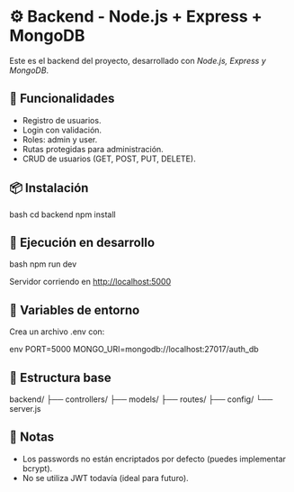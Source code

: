 # ⚙ Backend - Node.js + Express + MongoDB

Este es el backend del proyecto, desarrollado con *Node.js, Express y MongoDB*.

## 🚀 Funcionalidades

- Registro de usuarios.
- Login con validación.
- Roles: admin y user.
- Rutas protegidas para administración.
- CRUD de usuarios (GET, POST, PUT, DELETE).

## 📦 Instalación

bash
cd backend
npm install


## 🧪 Ejecución en desarrollo

bash
npm run dev


Servidor corriendo en [http://localhost:5000](http://localhost:5000)

## 🔐 Variables de entorno

Crea un archivo .env con:

env
PORT=5000
MONGO_URI=mongodb://localhost:27017/auth_db


## 📁 Estructura base


backend/
├── controllers/
├── models/
├── routes/
├── config/
└── server.js


## 📝 Notas

- Los passwords no están encriptados por defecto (puedes implementar bcrypt).
- No se utiliza JWT todavía (ideal para futuro).